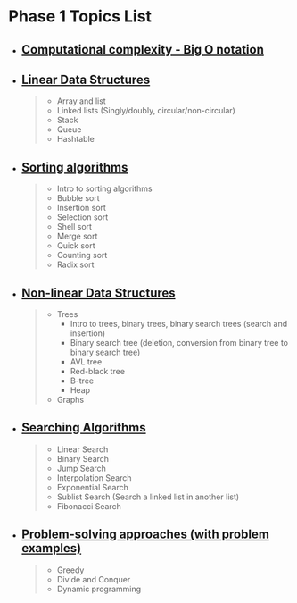 # Phase 1 Topics List

- ## [Computational complexity - Big O notation](chapters/computational_complexity/README.md)
- ## [Linear Data Structures](chapters/linear_data_structures/README.md)
  > - Array and list
  > - Linked lists (Singly/doubly, circular/non-circular)
  > - Stack
  > - Queue
  > - Hashtable
- ## [Sorting algorithms](chapters/sorting_algorithms/README.md)
  > - Intro to sorting algorithms
  > - Bubble sort
  > - Insertion sort
  > - Selection sort
  > - Shell sort
  > - Merge sort
  > - Quick sort
  > - Counting sort
  > - Radix sort
- ## [Non-linear Data Structures](chapters/non_linear_data_structures/README.md)
  > - Trees
  >   - Intro to trees, binary trees, binary search trees (search and insertion)
  >   - Binary search tree (deletion, conversion from binary tree to binary search tree)
  >   - AVL tree
  >   - Red-black tree
  >   - B-tree
  >   - Heap
  > - Graphs
- ## [Searching Algorithms](chapters/searching_algorithms/README.md)
  > - Linear Search
  > - Binary Search
  > - Jump Search
  > - Interpolation Search
  > - Exponential Search
  > - Sublist Search (Search a linked list in another list)
  > - Fibonacci Search
- ## [Problem-solving approaches (with problem examples)](chapters/problem_solving_approaches/README.md)
  > - Greedy
  > - Divide and Conquer
  > - Dynamic programming
